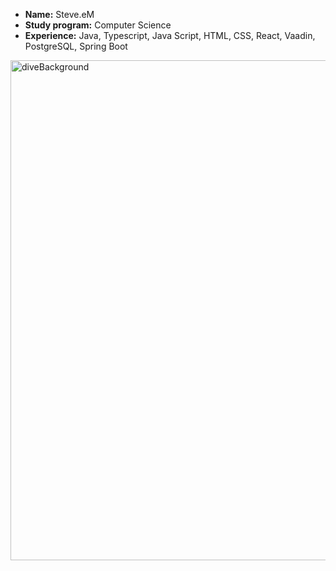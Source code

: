 - **Name:** Steve.eM
- **Study program:** Computer Science
- **Experience:** Java, Typescript, Java Script, HTML, CSS, React, Vaadin, PostgreSQL, Spring Boot

<img src="https://github.com/Stev3eM/Stev3eM/assets/113697513/59962d97-b07c-48b2-aa03-847fe0639c93" alt="diveBackground" width="800" />
